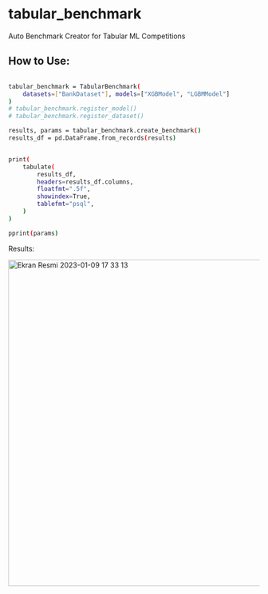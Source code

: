 # tabular_benchmark
Auto Benchmark Creator for Tabular ML Competitions


## How to Use:


```bash

tabular_benchmark = TabularBenchmark(
    datasets=["BankDataset"], models=["XGBModel", "LGBMModel"]
)
# tabular_benchmark.register_model()
# tabular_benchmark.register_dataset()

results, params = tabular_benchmark.create_benchmark()
results_df = pd.DataFrame.from_records(results)


print(
    tabulate(
        results_df,
        headers=results_df.columns,
        floatfmt=".5f",
        showindex=True,
        tablefmt="psql",
    )
)

pprint(params)
```


Results:

<img width="654" alt="Ekran Resmi 2023-01-09 17 33 13" src="https://user-images.githubusercontent.com/25187211/211332489-f470f6fa-974b-4199-ba95-dca94311288f.png">


